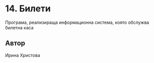 # 14. Билети
Програма, реализираща информационна система, която обслужва билетна каса

## Автор
Ирина Христова

